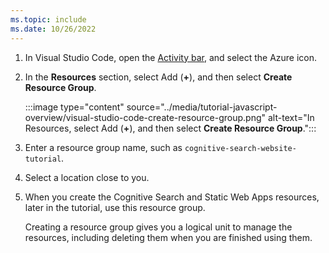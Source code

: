 ```yaml
---
ms.topic: include
ms.date: 10/26/2022
---
```


1. In Visual Studio Code, open the [Activity bar](https://code.visualstudio.com/docs/getstarted/userinterface), and select the Azure icon. 
1. In the **Resources** section, select Add (**+**), and then select **Create Resource Group**.

    :::image type="content" source="../media/tutorial-javascript-overview/visual-studio-code-create-resource-group.png" alt-text="In Resources, select Add (**+**), and then select **Create Resource Group**.":::
1. Enter a resource group name, such as `cognitive-search-website-tutorial`. 
1. Select a location close to you.
1. When you create the Cognitive Search and Static Web Apps resources, later in the tutorial, use this resource group. 

    Creating a resource group gives you a logical unit to manage the resources, including deleting them when you are finished using them.